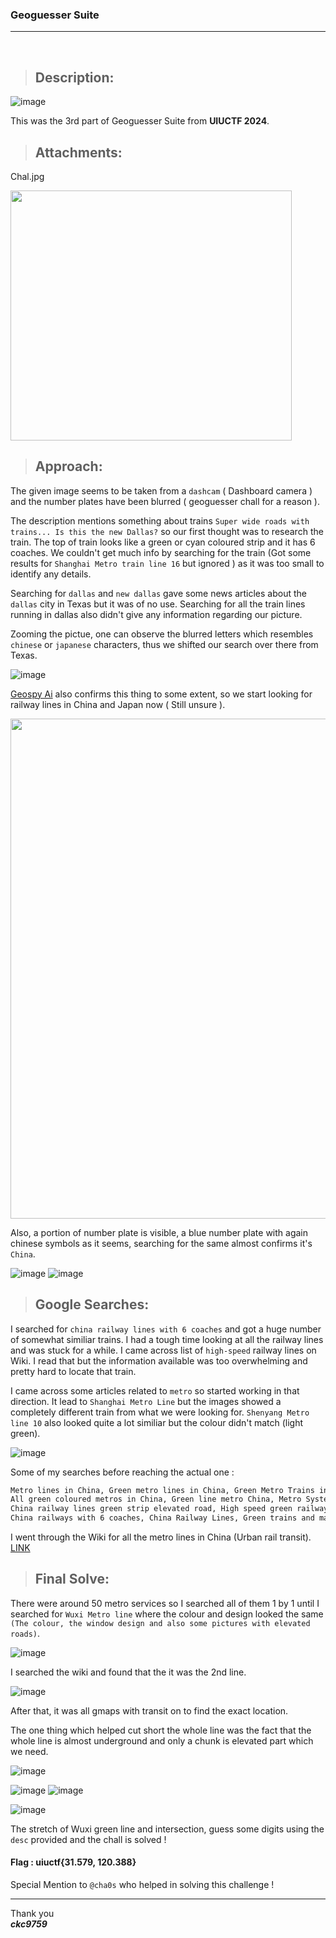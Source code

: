 ### Geoguesser Suite

---
<br />

> ## Description:
![image](https://github.com/ckc9759/CTF_writeups/assets/95117634/4b1680e8-b650-43d7-ba40-6a9aaea3176f)

This was the 3rd part of Geoguesser Suite from **UIUCTF 2024**.
<br />

> ## Attachments:
Chal.jpg

<img src="https://github.com/ckc9759/CTF_writeups/assets/95117634/d7ceec53-f930-41cd-8fbd-79097d685b13" width="450" height="400">
<br />

> ## Approach:
The given image seems to be taken from a `dashcam` ( Dashboard camera ) and the number plates have been blurred ( geoguesser chall for a reason ).

The description mentions something about trains `Super wide roads with trains... Is this the new Dallas?` so our first thought was to research the train. The top of train looks like a green or cyan coloured strip and it has 6 coaches. We couldn't get much info by searching for the train (Got some results for `Shanghai Metro train line 16` but ignored ) as it was too small to identify any details.

Searching for `dallas` and `new dallas` gave some news articles about the `dallas` city in Texas but it was of no use. Searching for all the train lines running in dallas also didn't give any information regarding our picture.

Zooming the pictue, one can observe the blurred letters which resembles `chinese` or `japanese` characters, thus we shifted our search over there from Texas.

![image](https://github.com/ckc9759/CTF_writeups/assets/95117634/33734b78-d42b-4a70-b3eb-7e03d1702710)

[Geospy Ai](https://geospy.web.app/) also confirms this thing to some extent, so we start looking for railway lines in China and Japan now ( Still unsure ).

<img src="https://github.com/ckc9759/CTF_writeups/assets/95117634/8cd15c47-cf29-499a-b97b-8ea0d0e130e8" width="850" height="800">

Also, a portion of number plate is visible, a blue number plate with again chinese symbols as it seems, searching for the same almost confirms it's `China`.

![image](https://github.com/ckc9759/CTF_writeups/assets/95117634/58e619f1-5bf5-484b-9162-8fd90d377386)
![image](https://github.com/ckc9759/CTF_writeups/assets/95117634/a58f8bf9-0aa2-434a-8874-15a677283dcd)
<br />

> ## Google Searches:

I searched for `china railway lines with 6 coaches` and got a huge number of somewhat similiar trains. I had a tough time looking at all the railway lines and was stuck for a while.
I came across list of `high-speed` railway lines on Wiki. I read that but the information available was too overwhelming and pretty hard to locate that train. 

I came across some articles related to `metro` so started working in that direction. It lead to `Shanghai Metro Line` but the images showed a completely different train from what we were looking for. `Shenyang Metro line 10` also looked quite a lot similiar but the colour didn't match (light green).

![image](https://github.com/ckc9759/CTF_writeups/assets/95117634/a3c3f20f-fd28-4fc5-a039-468874614c97)

Some of my searches before reaching the actual one :

```txt
Metro lines in China, Green metro lines in China, Green Metro Trains in China,
All green coloured metros in China, Green line metro China, Metro System China,
China railway lines green strip elevated road, High speed green railways China,
China railways with 6 coaches, China Railway Lines, Green trains and many more..
```

I went through the Wiki for all the metro lines in China (Urban rail transit). [LINK](https://en.wikipedia.org/wiki/Urban_rail_transit_in_China)
<br />

> ## Final Solve:
There were around 50 metro services so I searched all of them 1 by 1 until I searched for `Wuxi Metro line` where the colour and design looked the same `(The colour, the window design and also some pictures with elevated roads)`.

![image](https://github.com/ckc9759/CTF_writeups/assets/95117634/26b09603-39b3-4e51-8575-524badacf7f6)

I searched the wiki and found that the it was the 2nd line.

![image](https://github.com/ckc9759/CTF_writeups/assets/95117634/d760c087-21ce-4734-ba3e-67bf1d650782)

After that, it was all gmaps with transit on to find the exact location.

The one thing which helped cut short the whole line was the fact that the whole line is almost underground and only a chunk is elevated part which we need.

![image](https://github.com/ckc9759/CTF_writeups/assets/95117634/85d38314-1b5b-431a-8fb5-f5d45e275dbf)

![image](https://github.com/ckc9759/CTF_writeups/assets/95117634/1cd2e91b-4c69-4d47-9ca9-05032a6cb5ed)
![image](https://github.com/ckc9759/CTF_writeups/assets/95117634/ad1942e5-9ae4-4cb4-a6dc-6c602dcceb78)

![image](https://github.com/ckc9759/CTF_writeups/assets/95117634/f74255e5-b107-405b-884e-98d3c3cf85b9)

The stretch of Wuxi green line and intersection, guess some digits using the `desc` provided and the chall is solved !

#### Flag : uiuctf{31.579, 120.388} 

Special Mention to `@cha0s` who helped in solving this challenge !

---

Thank you  
***ckc9759***
